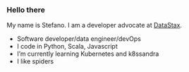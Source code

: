 ### Hello there

My name is Stefano. I am a developer advocate at [DataStax](https://www.datastax.com/).

- Software developer/data engineer/devOps
- I code in Python, Scala, Javascript
- I’m currently learning Kubernetes and k8ssandra
- I like spiders

<!--
**hemidactylus/hemidactylus** is a ✨ _special_ ✨ repository because its `README.md` (this file) appears on your GitHub profile.

Here are some ideas to get you started:

- 🔭 I’m currently working on ...
- 👯 I’m looking to collaborate on ...
- 🤔 I’m looking for help with ...
- 💬 Ask me about ...
- 📫 How to reach me: ...
- 😄 Pronouns: ...
- ⚡ Fun fact: ...
-->
